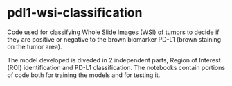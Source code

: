 # pdl1-wsi-classification
Code used for classifying Whole Slide Images (WSI) of tumors to decide if they are positive or negative to the brown biomarker PD-L1 (brown staining on the tumor area). 

The model developed is diveded in 2 independent parts, Region of Interest (ROI) identification and PD-L1 classification. The notebooks contain portions of code both for training the models and for testing it.


